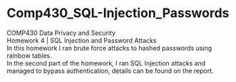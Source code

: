 # Comp430_SQL-Injection_Passwords
COMP430 Data Privacy and Security\
Homework 4 | SQL Injection and Password Attacks\
In this homework I ran brute force attacks to hashed passwords using rainbow tables.\
In the second part of the homework, I ran SQL Injection attacks and managed to bypass authentication, details can be found on the report.
